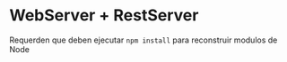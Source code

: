 # WebServer + RestServer

Requerden que deben ejecutar ````npm install```` para reconstruir modulos de Node